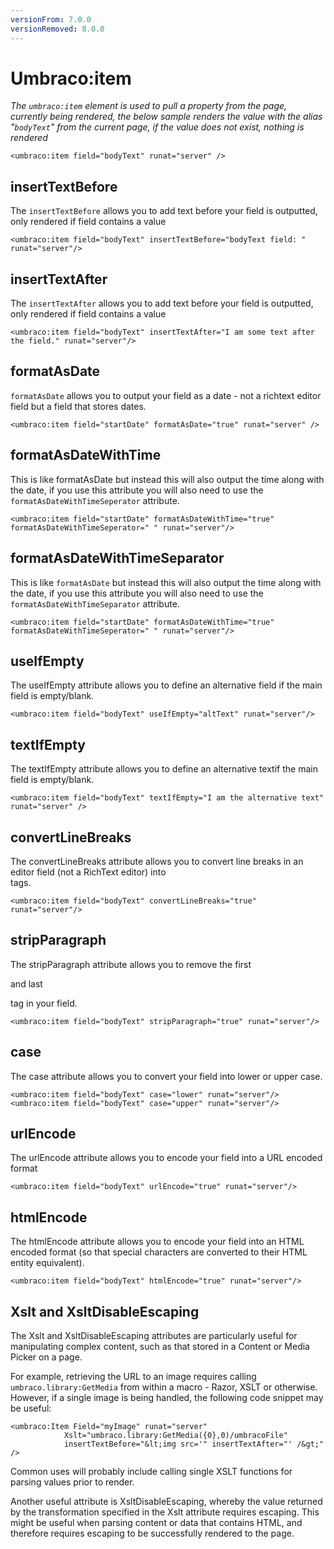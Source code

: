 ```yaml
---
versionFrom: 7.0.0
versionRemoved: 8.0.0
---
```


# Umbraco:item

_The `umbraco:item` element is used to pull a property from the page, currently being rendered, the below sample renders the value with the alias "`bodyText`" from the current page, if the value does not exist, nothing is rendered_

    <umbraco:item field="bodyText" runat="server" />

## insertTextBefore

The `insertTextBefore` allows you to add text before your field is outputted, only rendered if field contains a value

    <umbraco:item field="bodyText" insertTextBefore="bodyText field: " runat="server"/>

## insertTextAfter

The `insertTextAfter` allows you to add text before your field is outputted, only rendered if field contains a value

    <umbraco:item field="bodyText" insertTextAfter="I am some text after the field." runat="server"/>

## formatAsDate

`formatAsDate` allows you to output your field as a date - not a richtext editor field but a field that stores dates.

    <umbraco:item field="startDate" formatAsDate="true" runat="server" />

## formatAsDateWithTime

This is like formatAsDate but instead this will also output the time along with the date, if you use this attribute you will also need to use the `formatAsDateWithTimeSeperator` attribute.

    <umbraco:item field="startDate" formatAsDateWithTime="true" formatAsDateWithTimeSeperator=" " runat="server"/>

## formatAsDateWithTimeSeparator

This is like `formatAsDate` but instead this will also output the time along with the date, if you use this attribute you will also need to use the `formatAsDateWithTimeSeparator` attribute.

    <umbraco:item field="startDate" formatAsDateWithTime="true" formatAsDateWithTimeSeperator=" " runat="server"/>

## useIfEmpty

The useIfEmpty attribute allows you to define an alternative field if the main field is empty/blank.

    <umbraco:item field="bodyText" useIfEmpty="altText" runat="server"/>

## textIfEmpty

The textIfEmpty attribute allows you to define an alternative textif the main field is empty/blank.

    <umbraco:item field="bodyText" textIfEmpty="I am the alternative text" runat="server" />

## convertLineBreaks

The convertLineBreaks attribute allows you to convert line breaks in an editor field (not a RichText editor) into <br/> tags.

    <umbraco:item field="bodyText" convertLineBreaks="true" runat="server"/>

## stripParagraph

The stripParagraph attribute allows you to remove the first <p> and last </p> tag in your field.

    <umbraco:item field="bodyText" stripParagraph="true" runat="server"/>

## case

The case attribute allows you to convert your field into lower or upper case.

    <umbraco:item field="bodyText" case="lower" runat="server"/>
    <umbraco:item field="bodyText" case="upper" runat="server"/>

## urlEncode

The urlEncode attribute allows you to encode your field into a URL encoded format

    <umbraco:item field="bodyText" urlEncode="true" runat="server"/>

## htmlEncode

The htmlEncode attribute allows you to encode your field into an HTML encoded format (so that special characters are converted to their HTML entity equivalent).

    <umbraco:item field="bodyText" htmlEncode="true" runat="server"/>

## Xslt and XsltDisableEscaping

The Xslt and XsltDisableEscaping attributes are particularly useful for manipulating complex content, such as that stored in a Content or Media Picker on a page.

For example, retrieving the URL to an image requires calling `umbraco.library:GetMedia` from within a macro - Razor, XSLT or otherwise. However, if a single image is being handled, the following code snippet may be useful:

    <umbraco:Item Field="myImage" runat="server"
                Xslt="umbraco.library:GetMedia({0},0)/umbracoFile"
                insertTextBefore="&lt;img src='" insertTextAfter="' /&gt;" />

Common uses will probably include calling single XSLT functions for parsing values prior to render.

Another useful attribute is XsltDisableEscaping, whereby the value returned by the transformation specified in the Xslt attribute requires escaping. This might be useful when parsing content or data that contains HTML, and therefore requires escaping to be successfully rendered to the page.
